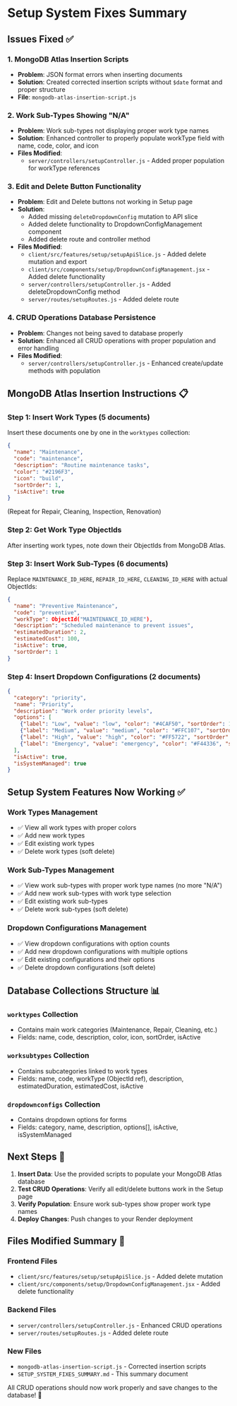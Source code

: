 # Setup System Fixes Summary

## Issues Fixed ✅

### 1. MongoDB Atlas Insertion Scripts
- **Problem**: JSON format errors when inserting documents
- **Solution**: Created corrected insertion scripts without `$date` format and proper structure
- **File**: `mongodb-atlas-insertion-script.js`

### 2. Work Sub-Types Showing "N/A"
- **Problem**: Work sub-types not displaying proper work type names
- **Solution**: Enhanced controller to properly populate workType field with name, code, color, and icon
- **Files Modified**:
  - `server/controllers/setupController.js` - Added proper population for workType references

### 3. Edit and Delete Button Functionality
- **Problem**: Edit and Delete buttons not working in Setup page
- **Solution**: 
  - Added missing `deleteDropdownConfig` mutation to API slice
  - Added delete functionality to DropdownConfigManagement component
  - Added delete route and controller method
- **Files Modified**:
  - `client/src/features/setup/setupApiSlice.js` - Added delete mutation and export
  - `client/src/components/setup/DropdownConfigManagement.jsx` - Added delete functionality
  - `server/controllers/setupController.js` - Added deleteDropdownConfig method
  - `server/routes/setupRoutes.js` - Added delete route

### 4. CRUD Operations Database Persistence
- **Problem**: Changes not being saved to database properly
- **Solution**: Enhanced all CRUD operations with proper population and error handling
- **Files Modified**:
  - `server/controllers/setupController.js` - Enhanced create/update methods with population

## MongoDB Atlas Insertion Instructions 📋

### Step 1: Insert Work Types (5 documents)
Insert these documents one by one in the `worktypes` collection:

```json
{
  "name": "Maintenance",
  "code": "maintenance",
  "description": "Routine maintenance tasks",
  "color": "#2196F3",
  "icon": "build",
  "sortOrder": 1,
  "isActive": true
}
```

(Repeat for Repair, Cleaning, Inspection, Renovation)

### Step 2: Get Work Type ObjectIds
After inserting work types, note down their ObjectIds from MongoDB Atlas.

### Step 3: Insert Work Sub-Types (6 documents)
Replace `MAINTENANCE_ID_HERE`, `REPAIR_ID_HERE`, `CLEANING_ID_HERE` with actual ObjectIds:

```json
{
  "name": "Preventive Maintenance",
  "code": "preventive",
  "workType": ObjectId("MAINTENANCE_ID_HERE"),
  "description": "Scheduled maintenance to prevent issues",
  "estimatedDuration": 2,
  "estimatedCost": 100,
  "isActive": true,
  "sortOrder": 1
}
```

### Step 4: Insert Dropdown Configurations (2 documents)
```json
{
  "category": "priority",
  "name": "Priority",
  "description": "Work order priority levels",
  "options": [
    {"label": "Low", "value": "low", "color": "#4CAF50", "sortOrder": 1, "isActive": true},
    {"label": "Medium", "value": "medium", "color": "#FFC107", "sortOrder": 2, "isActive": true},
    {"label": "High", "value": "high", "color": "#FF5722", "sortOrder": 3, "isActive": true},
    {"label": "Emergency", "value": "emergency", "color": "#F44336", "sortOrder": 4, "isActive": true}
  ],
  "isActive": true,
  "isSystemManaged": true
}
```

## Setup System Features Now Working ✅

### Work Types Management
- ✅ View all work types with proper colors
- ✅ Add new work types
- ✅ Edit existing work types
- ✅ Delete work types (soft delete)

### Work Sub-Types Management
- ✅ View work sub-types with proper work type names (no more "N/A")
- ✅ Add new work sub-types with work type selection
- ✅ Edit existing work sub-types
- ✅ Delete work sub-types (soft delete)

### Dropdown Configurations Management
- ✅ View dropdown configurations with option counts
- ✅ Add new dropdown configurations with multiple options
- ✅ Edit existing configurations and their options
- ✅ Delete dropdown configurations (soft delete)

## Database Collections Structure 📊

### `worktypes` Collection
- Contains main work categories (Maintenance, Repair, Cleaning, etc.)
- Fields: name, code, description, color, icon, sortOrder, isActive

### `worksubtypes` Collection  
- Contains subcategories linked to work types
- Fields: name, code, workType (ObjectId ref), description, estimatedDuration, estimatedCost, isActive

### `dropdownconfigs` Collection
- Contains dropdown options for forms
- Fields: category, name, description, options[], isActive, isSystemManaged

## Next Steps 🚀

1. **Insert Data**: Use the provided scripts to populate your MongoDB Atlas database
2. **Test CRUD Operations**: Verify all edit/delete buttons work in the Setup page
3. **Verify Population**: Ensure work sub-types show proper work type names
4. **Deploy Changes**: Push changes to your Render deployment

## Files Modified Summary 📁

### Frontend Files
- `client/src/features/setup/setupApiSlice.js` - Added delete mutation
- `client/src/components/setup/DropdownConfigManagement.jsx` - Added delete functionality

### Backend Files  
- `server/controllers/setupController.js` - Enhanced CRUD operations
- `server/routes/setupRoutes.js` - Added delete route

### New Files
- `mongodb-atlas-insertion-script.js` - Corrected insertion scripts
- `SETUP_SYSTEM_FIXES_SUMMARY.md` - This summary document

All CRUD operations should now work properly and save changes to the database! 🎉
